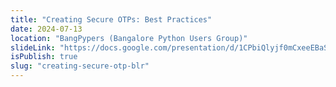 ```yaml
---
title: "Creating Secure OTPs: Best Practices"
date: 2024-07-13
location: "BangPypers (Bangalore Python Users Group)"
slideLink: "https://docs.google.com/presentation/d/1CPbiQlyjf0mCxeeEBaSs7f_KKbAU4WPLQqv5QfMDeMU/edit?usp=sharing"
isPublish: true
slug: "creating-secure-otp-blr"
---
```

